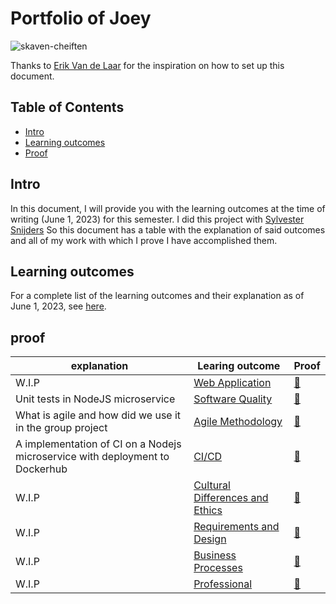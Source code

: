 # Portfolio of Joey
![skaven-cheiften](https://github.com/TotalTactician/Documentation/assets/81526735/3a668864-4463-4775-950d-6764ee7156d6)

Thanks to [Erik Van de Laar](https://github.com/tick-github/tick-documentation) for the inspiration on how to set up this document.

## Table of Contents
- [Intro](#intro)
- [Learning outcomes](#learning-outcomes)
- [Proof](#proof)

## Intro
In this document, I will provide you with the learning outcomes at the time of writing (June 1, 2023) for this semester. 
I did this project with [Sylvester Snijders](https://github.com/AsterosTheGreat) So this document has a table with the explanation of said outcomes and all of my work with which I prove I have accomplished them.

## Learning outcomes
For a complete list of the learning outcomes and their explanation as of June 1, 2023, see [here](https://github.com/TotalTactician/Documentation/blob/main/learning-outcomes.md).

## proof
| explanation                     | Learing outcome                                                                           | Proof                                                                                        |                                   
|---------------------------------|-------------------------------------------------------------------------------------------|----------------------------------------------------------------------------------------------|
| W.I.P | [Web Application ](https://github.com/TotalTactician/Documentation/blob/main/learning-outcomes.md#web-application) | [🔗](https://github.com/TotalTactician/Documentation/blob/main/Proof/Joey/Web%20Application.md) |
| Unit tests in NodeJS microservice | [Software Quality](https://github.com/TotalTactician/Documentation/blob/main/learning-outcomes.md#web-application) | [🔗](https://github.com/TotalTactician/Documentation/blob/main/Proof/Joey/Software%20Quality.md) |
| What is agile and how did we use it in the group project | [Agile Methodology](https://github.com/TotalTactician/Documentation/blob/main/learning-outcomes.md#agile-methodology) | [🔗](https://github.com/TotalTactician/Documentation/blob/main/Proof/Joey/Agile%20Methodology.md) |
| A implementation of CI on a Nodejs microservice with deployment to Dockerhub | [CI/CD](https://github.com/TotalTactician/Documentation/blob/main/learning-outcomes.md#cicd) | [🔗](https://github.com/TotalTactician/Documentation/blob/main/Proof/Joey/CI-CD.md) |
| W.I.P | [Cultural Differences and Ethics](https://github.com/TotalTactician/Documentation/blob/main/learning-outcomes.md#cultural-differences-and-ethics) | [🔗](https://github.com/TotalTactician/Documentation/blob/main/Proof/Joey/Cultural%20Differences%20and%20Ethics.md) |
| W.I.P | [Requirements and Design](https://github.com/TotalTactician/Documentation/blob/main/learning-outcomes.md#requirements-and-design) | [🔗](https://github.com/TotalTactician/Documentation/blob/main/Proof/Joey/Requirements%20and%20Design.md) |
| W.I.P | [Business Processes](https://github.com/TotalTactician/Documentation/blob/main/learning-outcomes.md#business-processes) | [🔗](https://github.com/TotalTactician/Documentation/blob/main/Proof/Joey/Business%20Processes.md) |
| W.I.P | [Professional](https://github.com/TotalTactician/Documentation/blob/main/learning-outcomes.md#professional) | [🔗](https://github.com/TotalTactician/Documentation/blob/main/Proof/Joey/Professional.md) |

<!-- |  | []() | [🔗]() | -->
